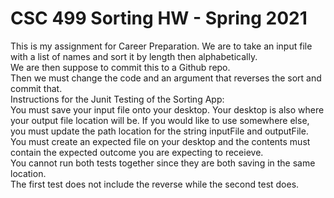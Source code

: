 # CSC 499 Sorting HW - Spring 2021
This is my assignment for Career Preparation. We are to take an input file with a list of names and sort it by length then alphabetically. 
<br />
We are then suppose to commit this to a Github repo.
<br />
Then we must change the code and an argument that reverses the sort and commit that. 
<br />
Instructions for the Junit Testing of the Sorting App:
<br />
You must save your input file onto your desktop. Your desktop is also where your output file location will be. If you would like to use somewhere else, you must update the path location for the string inputFile and outputFile. 
<br />
You must create an expected file on your desktop and the contents must contain the expected outcome you are expecting to receieve.
<br />
You cannot run both tests together since they are both saving in the same location. 
<br />
The first test does not include the reverse while the second test does. 
